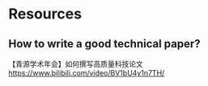 # Resources

## How to write a good technical paper?
【青源学术年会】如何撰写高质量科技论文 https://www.bilibili.com/video/BV1bU4y1n7TH/
